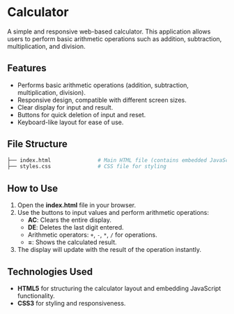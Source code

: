 # Calculator

A simple and responsive web-based calculator. This application allows users to perform basic arithmetic operations such as addition, subtraction, multiplication, and division.

## Features

- Performs basic arithmetic operations (addition, subtraction, multiplication, division).
- Responsive design, compatible with different screen sizes.
- Clear display for input and result.
- Buttons for quick deletion of input and reset.
- Keyboard-like layout for ease of use.

## File Structure

```bash
├── index.html               # Main HTML file (contains embedded JavaScript logic)
├── styles.css               # CSS file for styling
```

## How to Use

1. Open the **index.html** file in your browser.
2. Use the buttons to input values and perform arithmetic operations:
   - **AC**: Clears the entire display.
   - **DE**: Deletes the last digit entered.
   - Arithmetic operators: `+`, `-`, `*`, `/` for operations.
   - **=**: Shows the calculated result.
3. The display will update with the result of the operation instantly.

## Technologies Used

- **HTML5** for structuring the calculator layout and embedding JavaScript functionality.
- **CSS3** for styling and responsiveness.
